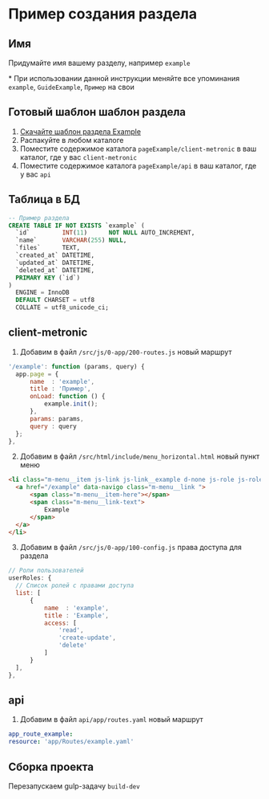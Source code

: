 # Пример создания раздела

## Имя
Придумайте имя вашему разделу, например `example`

\* При использовании данной инструкции меняйте все упоминания `example`, `GuideExample`, `Пример` на свои

## Готовый шаблон шаблон раздела
1. [Скачайте шаблон раздела Example](https://github.com/Lemurro/resources/raw/master/2.0_examples/pageExample.zip)
2. Распакуйте в любом каталоге
3. Поместите содержимое каталога `pageExample/client-metronic` в ваш каталог, где у вас `client-metronic`
4. Поместите содержимое каталога `pageExample/api` в ваш каталог, где у вас `api`

## Таблица в БД
```sql
-- Пример раздела
CREATE TABLE IF NOT EXISTS `example` (
  `id`         INT(11)      NOT NULL AUTO_INCREMENT,
  `name`       VARCHAR(255) NULL,
  `files`      TEXT,
  `created_at` DATETIME,
  `updated_at` DATETIME,
  `deleted_at` DATETIME,
  PRIMARY KEY (`id`)
)
  ENGINE = InnoDB
  DEFAULT CHARSET = utf8
  COLLATE = utf8_unicode_ci;
```

## client-metronic
1. Добавим в файл `/src/js/0-app/200-routes.js` новый маршрут
  ```javascript
'/example': function (params, query) {
    app.page = {
        name  : 'example',
        title : 'Пример',
        onLoad: function () {
            example.init();
        },
        params: params,
        query : query
    };
},
```
2. Добавим в файл `/src/html/include/menu_horizontal.html` новый пункт меню
  ```html
<li class="m-menu__item js-link js-link__example d-none js-role js-role__example--read" data-active-class="m-menu__item--active" aria-haspopup="true">
    <a href="/example" data-navigo class="m-menu__link ">
        <span class="m-menu__item-here"></span>
        <span class="m-menu__link-text">
            Example
        </span>
    </a>
</li>
```
3. Добавим в файл `/src/js/0-app/100-config.js` права доступа для раздела
  ```javascript
// Роли пользователей
userRoles: {
    // Список ролей с правами доступа
    list: [
        {
            name  : 'example',
            title : 'Example',
            access: [
                'read',
                'create-update',
                'delete'
            ]
        }
    ],
},
```

## api
1. Добавим в файл `api/app/routes.yaml` новый маршрут
  ```yaml
app_route_example:
  resource: 'app/Routes/example.yaml'
```

## Сборка проекта
Перезапускаем gulp-задачу `build-dev`